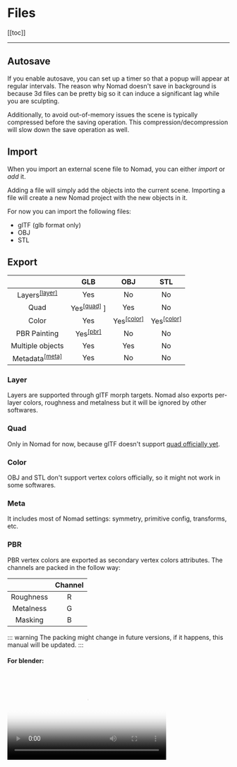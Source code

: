 # Files

[[toc]]

---

## Autosave

If you enable autosave, you can set up a timer so that a popup will appear at regular intervals.
The reason why Nomad doesn't save in background is because 3d files can be pretty big so it can induce a significant lag while you are sculpting.

Additionally, to avoid out-of-memory issues the scene is typically compressed before the saving operation.
This compression/decompression will slow down the save operation as well.

## Import

When you import an external scene file to Nomad, you can either *import* or *add* it.

Adding a file will simply add the objects into the current scene.
Importing a file will create a new Nomad project with the new objects in it.

For now you can import the following files:
- glTF (glb format only)
- OBJ
- STL

## Export

<!-- https://www.tablesgenerator.com/markdown_tables# -->
<!-- http://markdowntable.com/ -->
|                                    | GLB                             | OBJ                             | STL                             |
|:----------------------------------:|:-------------------------------:|:-------------------------------:|:-------------------------------:|
| Layers<sup>[[layer]](#layer)</sup> | Yes                             | No                              | No                              |
| Quad                               | Yes<sup>[[quad]](#quad)</sup> ] | Yes                             | No                              |
| Color                              | Yes                             | Yes<sup>[[color]](#color)</sup> | Yes<sup>[[color]](#color)</sup> |
| PBR Painting                       | Yes<sup>[[pbr]](#pbr)</sup>     | No                              | No                              |
| Multiple objects                   | Yes                             | Yes                             | No                              |
| Metadata<sup>[[meta]](#meta)</sup> | Yes                             | No                              | No                              |

### Layer
Layers are supported through glTF morph targets. Nomad also exports per-layer colors, roughness and metalness but it will be ignored by other softwares.

### Quad
Only in Nomad for now, because glTF doesn't support [quad officially yet](https://github.com/KhronosGroup/glTF/pull/1620).
<!-- https://github.com/zellski/glTF/blob/spec/fb-ngon-encoding/extensions/2.0/Vendor/FB_ngon_encoding/README.md -->

### Color
OBJ and STL don't support vertex colors officially, so it might not work in some softwares.

### Meta
It includes most of Nomad settings: symmetry, primitive config, transforms, etc.

### PBR
PBR vertex colors are exported as secondary vertex colors attributes.
The channels are packed in the follow way:

|           | Channel  |
|:---------:|:--------:|
| Roughness | R        |
| Metalness | G        |
| Masking   | B        |

::: warning
The packing might change in future versions, if it happens, this manual will be updated.
:::

#### For blender:

<br>
<video width='360' preload='metadata' poster='./videos/blender_pbr.jpg' controls>
    <source src='./videos/blender_pbr.mp4' type='video/mp4'>
</video>



